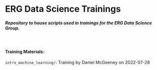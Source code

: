 # ERG Data Science Trainings

##### Repository to house scripts used in trainings for the ERG Data Science Group.
</br>

#### **Training Materials:**
`intro_machine_learning/`: Training by Daniel McGeeney on 2022-07-28 
